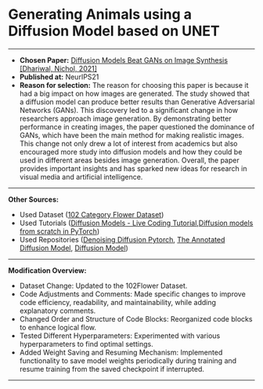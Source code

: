 # Generating Animals using a Diffusion Model based on UNET

---- 
- **Chosen Paper:** [Diffusion Models Beat GANs on Image Synthesis [Dhariwal, Nichol, 2021]](https://openreview.net/pdf?id=AAWuCvzaVt)
- **Published at:** NeurIPS21
- **Reason for selection:** The reason for choosing this paper is because it had a big impact on how images are generated. The study showed that a diffusion model can produce better results than Generative Adversarial Networks (GANs). This discovery led to a significant change in how researchers approach image generation. By demonstrating better performance in creating images, the paper questioned the dominance of GANs, which have been the main method for making realistic images. This change not only drew a lot of interest from academics but also encouraged more study into diffusion models and how they could be used in different areas besides image generation. Overall, the paper provides important insights and has sparked new ideas for research in visual media and artificial intelligence.


----------
**Other Sources:**
- Used Dataset ([102 Category Flower Dataset](https://www.robots.ox.ac.uk/~vgg/data/flowers/102/))
- Used Tutorials ([Diffusion Models - Live Coding Tutorial](https://youtu.be/S_il77Ttrmg),[Diffusion models from scratch in PyTorch](https://www.youtube.com/watch?v=a4Yfz2FxXiY))
- Used Repositories ([Denoising Diffusion Pytorch](https://github.com/lucidrains/denoising-diffusion-pytorch), [The Annotated Diffusion Model](https://colab.research.google.com/github/huggingface/notebooks/blob/main/examples/annotated_diffusion.ipynb#scrollTo=3a159023), [Diffusion Model](https://colab.research.google.com/drive/1sjy9odlSSy0RBVgMTgP7s99NXsqglsUL?usp=sharing))

-------
**Modification Overview:**
- Dataset Change: Updated to the 102Flower Dataset.
- Code Adjustments and Comments: Made specific changes to improve code efficiency, readability, and maintainability, while adding explanatory comments.
- Changed Order and Structure of Code Blocks: Reorganized code blocks to enhance logical flow.
- Tested Different Hyperparameters: Experimented with various hyperparameters to find optimal settings.
- Added Weight Saving and Resuming Mechanism: Implemented functionality to save model weights periodically during training and resume training from the saved checkpoint if interrupted.

--------
